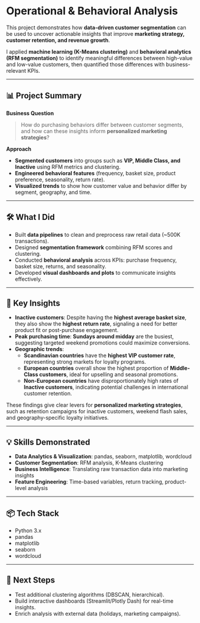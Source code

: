 # Operational & Behavioral Analysis

This project demonstrates how **data-driven customer segmentation** can be used to uncover actionable insights that improve **marketing strategy, customer retention, and revenue growth**.

I applied **machine learning (K-Means clustering)** and **behavioral analytics (RFM segmentation)** to identify meaningful differences between high-value and low-value customers, then quantified those differences with business-relevant KPIs.

---

## 📊 Project Summary

**Business Question**

> How do purchasing behaviors differ between customer segments, and how can these insights inform **personalized marketing strategies**?

**Approach**

* **Segmented customers** into groups such as **VIP, Middle Class, and Inactive** using RFM metrics and clustering.
* **Engineered behavioral features** (frequency, basket size, product preference, seasonality, return rate).
* **Visualized trends** to show how customer value and behavior differ by segment, geography, and time.

---

## 🛠️ What I Did

* Built **data pipelines** to clean and preprocess raw retail data (\~500K transactions).
* Designed **segmentation framework** combining RFM scores and clustering.
* Conducted **behavioral analysis** across KPIs: purchase frequency, basket size, returns, and seasonality.
* Developed **visual dashboards and plots** to communicate insights effectively.

---

## 🔑 Key Insights

* **Inactive customers**: Despite having the **highest average basket size**, they also show the **highest return rate**, signaling a need for better product fit or post-purchase engagement.
* **Peak purchasing time**: **Sundays around midday** are the busiest, suggesting targeted weekend promotions could maximize conversions.
* **Geographic trends**:
  * **Scandinavian countries** have the **highest VIP customer rate**, representing strong markets for loyalty programs.
  * **European countries** overall show the highest proportion of **Middle-Class customers**, ideal for upselling and seasonal promotions.
  * **Non-European countries** have disproportionately high rates of **Inactive customers**, indicating potential challenges in international customer retention.

These findings give clear levers for **personalized marketing strategies**, such as retention campaigns for inactive customers, weekend flash sales, and geography-specific loyalty initiatives.

---

## 💡 Skills Demonstrated

* **Data Analytics & Visualization**: pandas, seaborn, matplotlib, wordcloud
* **Customer Segmentation**: RFM analysis, K-Means clustering
* **Business Intelligence**: Translating raw transaction data into marketing insights
* **Feature Engineering**: Time-based variables, return tracking, product-level analysis

---

## 📦 Tech Stack

* Python 3.x
* pandas
* matplotlib
* seaborn
* wordcloud

---

## 🚀 Next Steps

* Test additional clustering algorithms (DBSCAN, hierarchical).
* Build interactive dashboards (Streamlit/Plotly Dash) for real-time insights.
* Enrich analysis with external data (holidays, marketing campaigns).
